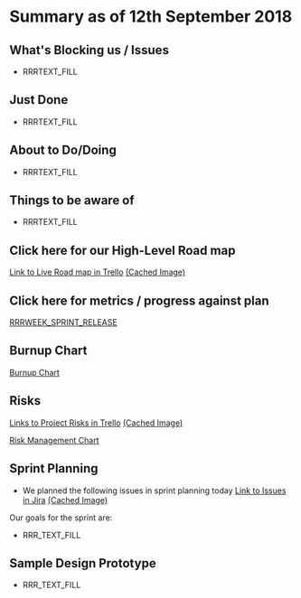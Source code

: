 # Summary as of 12th September 2018 
## What's Blocking us / Issues
* RRRTEXT_FILL

## Just Done
* RRRTEXT_FILL

## About to Do/Doing
* RRRTEXT_FILL

## Things to be aware of
* RRRTEXT_FILL
## Click here for our High-Level Road map
[Link to Live Road map in Trello](https://trello.com/b/gDQdE01u/asl-roadmap)    [\(Cached Image\)](graphs/ASLRoadMap12092018.jpg)

## Click here for metrics / progress against plan
[RRRWEEK_SPRINT_RELEASE](graphs/progress12092018.png)

## Burnup Chart

[Burnup Chart](graphs/burnup12092018.svg)

## Risks
[Links to Project Risks in Trello](https://trello.com/b/VuFuCL7t/risk-register-and-kpis-asl-delivery)    [\(Cached Image\)](graphs/ASLRiskRegister12092018.jpg)

[Risk Management Chart](graphs/risk12092018.png)

## Sprint Planning
* We planned the following issues in sprint planning today [Link to Issues in Jira](https://jira.digital.homeoffice.gov.uk/secure/RapidBoard.jspa?rapidView=261)    [\(Cached Image\)](graphs/sprint12092018.png)

Our goals for the sprint are:
* RRR_TEXT_FILL
## Sample Design Prototype
* RRR_TEXT_FILL
